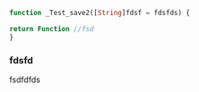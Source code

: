 ```php
function _Test_save2([String]fdsf = fdsfds) {

return Function //fsd
}
```

### fdsfd
fsdfdfds